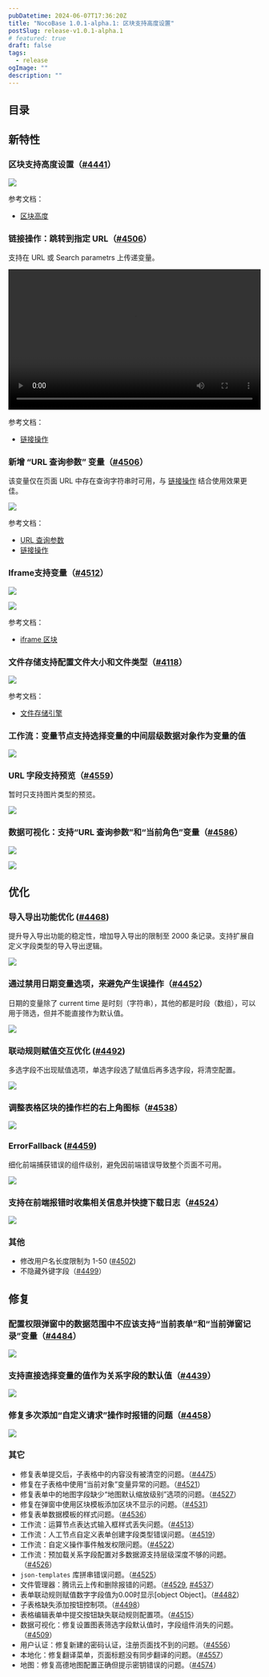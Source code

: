 ```yaml
---
pubDatetime: 2024-06-07T17:36:20Z
title: "NocoBase 1.0.1-alpha.1: 区块支持高度设置"
postSlug: release-v1.0.1-alpha.1
# featured: true
draft: false
tags:
  - release
ogImage: ""
description: ""
---
```


## 目录

## 新特性

### 区块支持高度设置（<a href="https://github.com/nocobase/nocobase/pull/4441" target="_blank">#4441</a>）

![](https://static-docs.nocobase.com/20240603115253.gif)

参考文档：
- [区块高度](https://docs-cn.nocobase.com/handbook/ui/blocks/block-settings/block-height)

### 链接操作：跳转到指定 URL（<a href="https://github.com/nocobase/nocobase/pull/4506" target="_blank">#4506</a>）

支持在 URL 或 Search parametrs 上传递变量。

<video width="100%" height="280" controls>

 <source src="https://static-docs.nocobase.com/20240603224044.mp4" type="video/mp4">

</video>

参考文档：
- [链接操作](https://docs-cn.nocobase.com/handbook/ui/actions/types/link)

### 新增 “URL 查询参数” 变量（<a href="https://github.com/nocobase/nocobase/pull/4506" target="_blank">#4506</a>）

该变量仅在页面 URL 中存在查询字符串时可用，与 [链接操作](https://docs-cn.nocobase.com/handbook/ui/actions/types/link) 结合使用效果更佳。

![](https://nocobase-docs.oss-cn-beijing.aliyuncs.com/20240603170651.png)

参考文档：
- [URL 查询参数](https://docs-cn.nocobase.com/handbook/ui/variables#url-%E6%9F%A5%E8%AF%A2%E5%8F%82%E6%95%B0)
- [链接操作](https://docs-cn.nocobase.com/handbook/ui/actions/types/link)

### Iframe支持变量（<a href="https://github.com/nocobase/nocobase/pull/4512" target="_blank">#4512</a>）

![](https://static-docs.nocobase.com/20240603114711.png)

![](https://static-docs.nocobase.com/20240603114750.png)

参考文档：
- [iframe 区块](https://docs-cn.nocobase.com/handbook/block-iframe) 

### 文件存储支持配置文件大小和文件类型（<a href="https://github.com/nocobase/nocobase/pull/4118" target="_blank">#4118</a>）

![](https://static-docs.nocobase.com/20240603115303.png)

参考文档：
- [文件存储引擎](https://docs-cn.nocobase.com/handbook/file-manager/storage) 

### 工作流：变量节点支持选择变量的中间层级数据对象作为变量的值

![](https://static-docs.nocobase.com/20240531211727.png)

### URL 字段支持预览（<a href="https://github.com/nocobase/nocobase/pull/4559" target="_blank">#4559</a>）

暂时只支持图片类型的预览。

![](https://nocobase-docs.oss-cn-beijing.aliyuncs.com/337101796-916a6c97-bc08-4560-9526-53e482e2ac6c.gif)

### 数据可视化：支持“URL 查询参数”和“当前角色”变量（<a href="https://github.com/nocobase/nocobase/pull/4586" target="_blank">#4586</a>）

![](https://static-docs.nocobase.com/202406071148997.png)

![](https://static-docs.nocobase.com/202406071149567.png)

## 优化

### 导入导出功能优化 (<a href="https://github.com/nocobase/nocobase/pull/4468" target="_blank">#4468</a>)

提升导入导出功能的稳定性，增加导入导出的限制至 2000 条记录。支持扩展自定义字段类型的导入导出逻辑。

![](https://static-docs.nocobase.com/20240611112948.png)

### 通过禁用日期变量选项，来避免产生误操作（<a href="https://github.com/nocobase/nocobase/pull/4452" target="_blank">#4452</a>）

日期的变量除了 current time 是时刻（字符串），其他的都是时段（数组），可以用于筛选，但并不能直接作为默认值。

![](https://static-docs.nocobase.com/20240527150429.png)

### 联动规则赋值交互优化 (<a href="https://github.com/nocobase/nocobase/pull/4492" target="_blank">#4492</a>)

多选字段不出现赋值选项，单选字段选了赋值后再多选字段，将清空配置。

![](https://static-docs.nocobase.com/20240603143309.png)

### 调整表格区块的操作栏的右上角图标（<a href="https://github.com/nocobase/nocobase/pull/4538" target="_blank">#4538</a>）

![](https://static-docs.nocobase.com/20240603115131.png)

### ErrorFallback (<a href="https://github.com/nocobase/nocobase/pull/4459" target="_blank">#4459</a>)

细化前端捕获错误的组件级别，避免因前端错误导致整个页面不可用。

![](https://static-docs.nocobase.com/20240604122043_rec_.gif)

### 支持在前端报错时收集相关信息并快捷下载日志（<a href="https://github.com/nocobase/nocobase/pull/4524" target="_blank">#4524</a>）

![](https://static-docs.nocobase.com/202406041224009.png)

### 其他

- 修改用户名长度限制为 1-50 (<a href="https://github.com/nocobase/nocobase/pull/4502" target="_blank">#4502</a>)
- 不隐藏外键字段（<a href="https://github.com/nocobase/nocobase/pull/4499" target="_blank">#4499</a>）

## 修复

### 配置权限弹窗中的数据范围中不应该支持“当前表单”和“当前弹窗记录”变量（<a href="https://github.com/nocobase/nocobase/pull/4484" target="_blank">#4484</a>）

![](https://static-docs.nocobase.com/20240527145519.png)

### 支持直接选择变量的值作为关系字段的默认值（<a href="https://github.com/nocobase/nocobase/pull/4439" target="_blank">#4439</a>）

![](https://static-docs.nocobase.com/20240603121447.png)

### 修复多次添加“自定义请求”操作时报错的问题（<a href="https://github.com/nocobase/nocobase/pull/4458" target="_blank">#4458</a>）

![](https://static-docs.nocobase.com/20240603115234.png)

### 其它

- 修复表单提交后，子表格中的内容没有被清空的问题。（<a href="https://github.com/nocobase/nocobase/pull/4475" target="_blank">#4475</a>）
- 修复在子表格中使用“当前对象”变量异常的问题。（<a href="https://github.com/nocobase/nocobase/pull/4521" target="_blank">#4521</a>）
- 修复表单中的地图字段缺少“地图默认缩放级别”选项的问题。（<a href="https://github.com/nocobase/nocobase/pull/4527" target="_blank">#4527</a>）
- 修复在弹窗中使用区块模板添加区块不显示的问题。（<a href="https://github.com/nocobase/nocobase/pull/4531" target="_blank">#4531</a>）
- 修复表单数据模板的样式问题。（<a href="https://github.com/nocobase/nocobase/pull/4536" target="_blank">#4536</a>）
- 工作流：运算节点表达式输入框样式丢失问题。（<a href="https://github.com/nocobase/nocobase/pull/4513" target="_blank">#4513</a>）
- 工作流：人工节点自定义表单创建字段类型错误问题。（<a href="https://github.com/nocobase/nocobase/pull/4519" target="_blank">#4519</a>）
- 工作流：自定义操作事件触发权限问题。（<a href="https://github.com/nocobase/nocobase/pull/4522" target="_blank">#4522</a>）
- 工作流：预加载关系字段配置对多数据源支持层级深度不够的问题。（<a href="https://github.com/nocobase/nocobase/pull/4526" target="_blank">#4526</a>）
- `json-templates` 库拼串错误问题。（<a href="https://github.com/nocobase/nocobase/pull/4525" target="_blank">#4525</a>）
- 文件管理器：腾讯云上传和删除报错的问题。（<a href="https://github.com/nocobase/nocobase/pull/4529" target="_blank">#4529</a>, <a href="https://github.com/nocobase/nocobase/pull/4537" target="_blank">#4537</a>）
- 表单联动规则赋值数字字段值为0.00时显示[object Object]。（<a href="https://github.com/nocobase/nocobase/pull/4482" target="_blank">#4482</a>）
- 子表格缺失添加按钮控制项。（<a href="https://github.com/nocobase/nocobase/pull/4498" target="_blank">#4498</a>）
- 表格编辑表单中提交按钮缺失联动规则配置项。（<a href="https://github.com/nocobase/nocobase/pull/4515" target="_blank">#4515</a>）
- 数据可视化：修复设置图表筛选字段默认值时，字段组件消失的问题。（<a href="https://github.com/nocobase/nocobase/pull/4509" target="_blank">#4509</a>）
- 用户认证：修复新建的密码认证，注册页面找不到的问题。（<a href="https://github.com/nocobase/nocobase/pull/4556" target="_blank">#4556</a>）
- 本地化：修复翻译菜单，页面标题没有同步翻译的问题。（<a href="https://github.com/nocobase/nocobase/pull/4557" target="_blank">#4557</a>）
- 地图：修复高德地图配置正确但提示密钥错误的问题。（<a href="https://github.com/nocobase/nocobase/pull/4574" target="_blank">#4574</a>）
